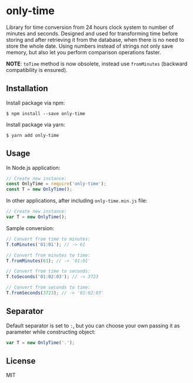 # only-time
Library for time conversion from 24 hours clock system to number of minutes and seconds.
Designed and used for transforming time before storing and after retrieving it from the database, when there is no need to store the whole date.
Using numbers instead of strings not only save memory, but also let you perform comparison operations faster.

**NOTE**: `toTime` method is now obsolete, instead use `fromMinutes` (backward compatibility is ensured).

## Installation
Install package via npm:
```
$ npm install --save only-time
```

Install package via yarn:
```
$ yarn add only-time
```

## Usage
In Node.js application:
```javascript
// Create new instance:
const OnlyTime = require('only-time');
const T = new OnlyTime();
```

In other applications, after including `only-time.min.js` file:
```javascript
// Create new instance:
var T = new OnlyTime();
```

Sample conversion:
```javascript
// Convert from time to minutes:
T.toMinutes('01:01'); // -> 61

// Convert from minutes to time:
T.fromMinutes(61); // -> '01:01'

// Convert from time to seconds:
T.toSeconds('01:02:03'); // -> 3723

// Convert from seconds to time:
T.fromSeconds(3723); // -> '01:02:03'
```

## Separator
Default separator is set to `:`, but you can choose your own passing it as parameter while constructing object:
```javascript
var T = new OnlyTime('.');
```

## License
MIT
